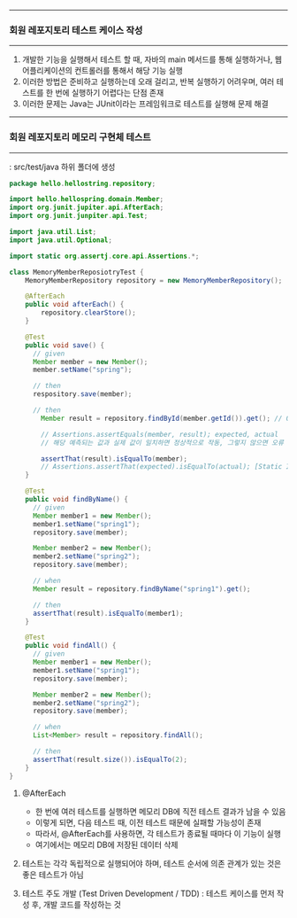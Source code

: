 -----
### 회원 레포지토리 테스트 케이스 작성
-----
1. 개발한 기능을 실행해서 테스트 할 때, 자바의 main 메서드를 통해 실행하거나, 웹 어플리케이션의 컨트롤러를 통해서 해당 기능 실행
2. 이러한 방법은 준비하고 실행하는데 오래 걸리고, 반복 실행하기 어려우며, 여러 테스트를 한 번에 실행하기 어렵다는 단점 존재
3. 이러한 문제는 Java는 JUnit이라는 프레임워크로 테스트를 실행해 문제 해결

-----
### 회원 레포지토리 메모리 구현체 테스트
-----
: src/test/java 하위 폴더에 생성
```java
package hello.hellostring.repository;

import hello.hellospring.domain.Member;
import org.junit.jupiter.api.AfterEach;
import org.junit.junpiter.api.Test;

import java.util.List;
import java.util.Optional;

import static org.assertj.core.api.Assertions.*;

class MemoryMemberReposiotryTest {
    MemoryMemberRepository repository = new MemoryMemberRepository();

    @AfterEach
    public void afterEach() {
        repository.clearStore();
    }

    @Test
    public void save() {
      // given
      Member member = new Member();
      member.setName("spring");

      // then
      respository.save(member);

      // then
        Member result = repository.findById(member.getId()).get(); // Optional 객체 값 추출 : get()

        // Assertions.assertEquals(member, result); expected, actual
        // 해당 예측되는 값과 실제 값이 일치하면 정상적으로 작동, 그렇지 않으면 오류 출력

        assertThat(result).isEqualTo(member);
        // Assertions.assertThat(expected).isEqualTo(actual); [Static Import 가능]
    }

    @Test
    public void findByName() {
      // given
      Member member1 = new Member();
      member1.setName("spring1");
      repository.save(member);

      Member member2 = new Member();
      member2.setName("spring2");
      repository.save(member);

      // when
      Member result = repository.findByName("spring1").get();

      // then
      assertThat(result).isEqualTo(member1);
    }

    @Test
    public void findAll() {
      // given
      Member member1 = new Member();
      member1.setName("spring1");
      repository.save(member);

      Member member2 = new Member();
      member2.setName("spring2");
      repository.save(member);

      // when
      List<Member> result = repository.findAll();

      // then
      assertThat(result.size()).isEqualTo(2);
    }
}
```

1. @AfterEach
   - 한 번에 여러 테스트를 실행하면 메모리 DB에 직전 테스트 결과가 남을 수 있음
   - 이렇게 되면, 다음 테스트 때, 이전 테스트 때문에 실패할 가능성이 존재
   - 따라서, @AfterEach를 사용하면, 각 테스트가 종료될 때마다 이 기능이 실행
   - 여기에서는 메모리 DB에 저장된 데이터 삭제

2. 테스트는 각각 독립적으로 실행되어야 하며, 테스트 순서에 의존 관계가 있는 것은 좋은 테스트가 아님

3. 테스트 주도 개발 (Test Driven Development / TDD) : 테스트 케이스를 먼저 작성 후, 개발 코드를 작성하는 것 
